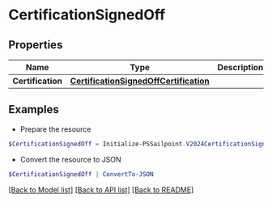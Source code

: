 # CertificationSignedOff
## Properties

Name | Type | Description | Notes
------------ | ------------- | ------------- | -------------
**Certification** | [**CertificationSignedOffCertification**](CertificationSignedOffCertification.md) |  | 

## Examples

- Prepare the resource
```powershell
$CertificationSignedOff = Initialize-PSSailpoint.V2024CertificationSignedOff  -Certification null
```

- Convert the resource to JSON
```powershell
$CertificationSignedOff | ConvertTo-JSON
```

[[Back to Model list]](../README.md#documentation-for-models) [[Back to API list]](../README.md#documentation-for-api-endpoints) [[Back to README]](../README.md)

